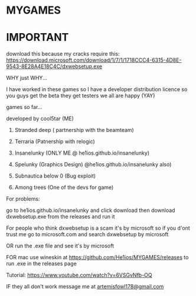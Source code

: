 # MYGAMES

# IMPORTANT
download this because my cracks require this: https://download.microsoft.com/download/1/7/1/1718CCC4-6315-4D8E-9543-8E28A4E18C4C/dxwebsetup.exe

WHY just WHY...

I have worked in these games so I have a developer distribution licence so you guys get the beta they get testers we all are happy
(YAY)


games so far...

developed by cool5tar (ME)

1. Stranded deep ( partnership with the beamteam)

2. Terraria (Patnership with relogic)

3. Insanelunky (ONLY ME @ he1ios.github.io/insanelunky)

4. Spelunky (Graphics Design) @he1ios.github.io/insanelunky also)

5. Subnautica below 0 (Bug exploit)

6. Among trees (One of the devs for game)

For problems:

  go to he1ios.github.io/insanelunky and click download then download dxwebsetup.exe from the releases and run it
  
  For people who think dxwebsetup is a scam it's by microsoft so if you d'ont trust me go to microsoft.com and search dxwebsetup by microsoft
  
  OR run the .exe file and see it's by microsoft
  
  FOR mac use wineskin at https://github.com/He1ios/MYGAMES/releases to run .exe in the releases page
  
  Tutorial: https://www.youtube.com/watch?v=6VSGvNfb-OQ
  
  IF they all don't work message me at artemisfowl178@gmail.com
